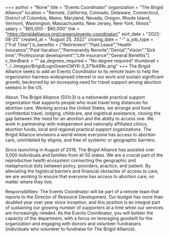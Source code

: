 +++
author = "None"
title = "Events Coordinator"
organization = "The Brigid Alliance"
location = "Remote, California, Colorado, Delaware, Connecticut, District of Columbia, Maine, Maryland, Nevada, Oregon, Rhode Island, Vermont, Washington, Massachusetts, New Jersey, New York, Illinois"
salary = "$65,000 - $80,000"
link = "https://brigidalliance.org/careers/events-coordinator/"
sort_date = "2022-08-25"
created_at = "August 25, 2022"
closing_date = "-"
a_job_type = ["Full Time"]
b_benefits = ["Retirement","Paid Leave","Health Insurance","Paid Vacation","Permanently Remote","Dental","Vision","Sick time","Professional development","Life insurance","General Benefits"]
c_feedback = ""
aa_degrees_required = "No degree required"
thumbnail = "../../images/BrigidLogoGreenCMYK-3_371b499c.png"
+++
The Brigid Alliance seeks to add an Events Coordinator to its remote team to help the organization harness widespread interest in our work and sustain significant growth, beckoned by an increasing need for travel support among abortion seekers in the US. 

About: 
The Brigid Alliance (501c3) is a nationwide practical support organization that supports people who must travel long distances for abortion care. Working across the United States, we arrange and fund confidential travel, lodging, childcare, and logistical assistance, closing the gap between the need for an abortion and the ability to access one. We work in partnership with independent and nationally affiliated clinics, abortion funds, local and regional practical support organizations. The Brigid Alliance envisions a world where everyone has access to abortion care, uninhibited by stigma, and free of systemic or geographic barriers.

Since launching in August of 2018, The Brigid Alliance has assisted over 3,000 individuals and families from all 50 states. We are a crucial part of the reproductive health ecosystem connecting the geographic and metaphorical dots between policy, providers, practice, and patient. By alleviating the logistical barriers and financial obstacles of access to care, we are working to ensure that everyone has access to abortion care, no matter where they live.

Responsibilities:
The Events Coordinator will be part of a remote team that reports to the Director of Resource Development. Our budget has more than doubled year over year since inception, and this position is an integral part of sustaining our growing number of supporters at a time when our services are increasingly needed. As the Events Coordinator, you will bolster the capacity of the department, with a focus on leveraging goodwill for the organization and engaging with donors and volunteer fundraisers (individuals who volunteer to fundraise for The Brigid Alliance).
